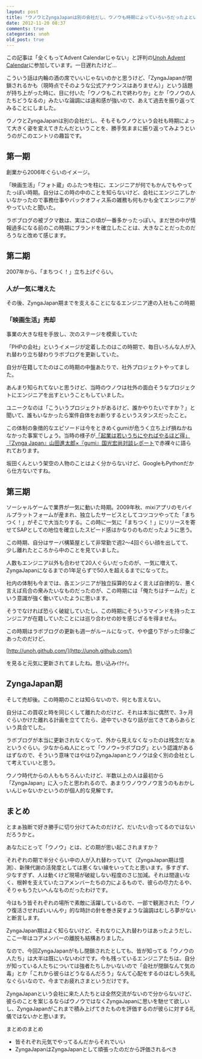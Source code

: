 ```yaml
---
layout: post
title: "ウノウとZyngaJapanは別の会社だし、ウノウも時期によっていろいろだったよという話"
date: 2012-11-20 08:37
comments: true
categories: unoh
old_post: true
---
```

この記事は「全くもってAdvent Calendarじゃない」と評判の[Unoh Advent Calendar](http://atnd.org/events/33478)に参加しています。一日遅れたけど…

こういう話は内輪の酒の席でいいじゃないのかと思うけど、「ZyngaJapanが閉鎖されるかも（現時点でそのような公式アナウンスはありません）」という話題が持ち上がった時に、目に付いた「ウノウもこれで終わりか」とか「ウノウの人たちどうなるの」みたいな論調には違和感が強いので、あえて過去を振り返ってみることにしました。

ウノウとZyngaJapanは別の会社だし、そもそもウノウという会社も時期によって大きく姿を変えてきたんだということを、勝手気ままに振り返ってみようというのがこのエントリの趣旨です。


## 第一期

創業から2006年ぐらいのイメージ。

「映画生活」「フォト蔵」のふたつを柱に、エンジニアが何でもかんでもやってたっぽい時期。自分はこの時の中のことを知らないけど、会社にエンジニアしかいなかったので事務仕事やバックオフィス系の雑務も何もかも全てエンジニアがやっていたと聞いた。

ラボブログの被ブクマ数は、実はこの頃が一番多かったっぽい。まだ世の中が情報過多になる前のこの時期にブランドを確立したことは、大きなことだったのだろうなと改めて感じます。


## 第二期

2007年から、「まちつく！」立ち上げぐらい。

### 人が一気に増えた
その後、ZyngaJapan期までを支えることになるエンジニア達の入社もこの時期

### 「映画生活」売却
事業の大きな柱を手放し、次のステージを模索していた

「PHPの会社」というイメージが定着したのはこの時期で、毎日いろんな人が入れ替わり立ち替わりラボブログを更新していた。

自分が在籍してたのはこの時期の中盤あたりで、社外プロジェクトやってました。

あんまり知られてないと思うけど、当時のウノウは社外の面白そうなプロジェクトにエンジニアを出すということもしていました。

ユニークなのは「こういうプロジェクトがあるけど、誰かやりたいですか？」と聞いて、誰もいなかったら案件自体をお断りするというスタンスだったこと。

この体制の象徴的なエピソードは今をときめくgumiが危うく立ち上げ損ねかねなかった事案でしょう。当時の様子が[「起業は若いうちにやればやるほど得」『Zynga Japan』山田進太郎×『gumi』国光宏尚対談レポート](http://digimaga.net/2011/11/zynga-japan-yamada-gumi-kunimitsu-report/3)で赤裸々に語られております。

坂田くんという架空の人物のことはよく分からないけど、GoogleもPythonだから仕方ないですね。


## 第三期

ソーシャルゲームで業界が一気に動いた時期。2009年秋、mixiアプリのモバイルプラットフォームが産まれ、独立したサービスとしてコツコツやってた「まちつく！」がそこで大当たりする。この時に一気に「まちつく！」にリリースを寄せてSAPとしての地位を確立したスピード感はかなりのものだったように思う。

この時期、自分はサーバ構築屋として非常勤で週2〜4回ぐらい顔を出してて、少し離れたところから中のことを見ていました。

人数もエンジニア以外も合わせて20人ぐらいだったのが、一気に増えて、ZyngaJapanになるまでの1年足らずで50人を超えるまでになってた。

社内の体制も今までは、各エンジニアが独立採算的なよく言えば自律的な、悪く言えば烏合の衆みたいなものだったのが、この時期には「俺たちはチームだ」という意識が強く働いていたように思います。

そうでなければ恐らく破綻していたし、この時期にそういうマインドを持ったエンジニアが在籍していたことには巡り合わせの妙を感じざるを得ません。

この時期はラボブログの更新も週一がルールになって、やや盛り下がった印象ごあったのだけど、

[http://unoh.github.com/](http://unoh.github.com/)

を見ると元気に更新されてましたね。思い込みｲｸﾅｲ。


## ZyngaJapan期

そして売却後。この時期のことは知らないので、何とも言えない。

自分はこの買収と時を同じくして離れたのだけど、それは本当に偶然で、3ヶ月ぐらいかけた離れる計画を立ててたら、途中でいきなり話が出てきてあらあらという具合でした。

ラボブログが本当に更新されなくなって、外から見えなくなったのは残念だなぁというぐらい。少なからぬ人にとって「ウノウ=ラボブログ」という認識があるはずなので、そういう意味ではやはりZyngaJapanとウノウは全く別の会社として考えていいと思う。

ウノウ時代からの人ももちろんいたけど、半数以上の人は最初から「ZyngaJapan」に入ったと思われるので、あまりウノウウノウ言うのもおかしいんじゃないかというのが個人的な見解です。


## まとめ

とまぁ独断で好き勝手に切り分けてみたのだけど、だいたい合ってるのではないだろうかと。

あなたにとって「ウノウ」とは、どの期が思い起こされますか？


それぞれの期で半分ぐらい中の人が入れ替わっていて（ZyngaJapan期は憶測）、新陳代謝の活発度としては悪くない線をいってたと思います。多すぎず、少なすぎず、人は動くけど現場が破綻しない程度のさじ加減。それは間違いなく、根幹を支えていたコアメンバーたちの力によるもので、彼らの尽力たるや、そりゃもうたいへんなものだったわけです。

今はもう皆それぞれの場所で素敵に活躍しているので、一部で観測された「ウノウ復活させればいいんや」的な時計の針を巻き戻すような論調はむしろ夢がないと断言します。


ZyngaJapan期はよく知らないけど、それなりに入れ替わりはあったようだし、ここ一年はコアメンバーの離脱も結構ありました。

なので、今回ZyngaJapanがもし閉鎖されたとしても、皆が知ってる「ウノウの人たち」は大半は既にいないわけです。今も残っているエンジニアたちは、自分が知っている人たちについては強者たちしかいないので「会社が閉鎖なんて気の毒」とか「これから彼らはどうなるんだろう」なんて心配をするのはむしろ失礼なぐらいなので、今までお疲れさまというだけです。

ZyngaJapanという会社に来た人たちとは全然交流がないので分からないけど、彼らのことを案じるならばウノウではなくZyngaJapanに思いを馳せて欲しいし、ZyngaJapanがこれまで積み上げてきたものを評価するのが彼らに対する礼儀ではないかと思います。


まとめのまとめ

- 皆それぞれ元気でやってるんだからそれでいい
- ZyngaJapanはZyngaJapanとして頑張ったのだから評価されるべき
